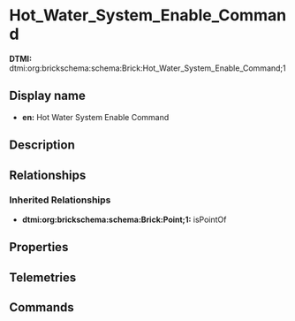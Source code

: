 # Hot_Water_System_Enable_Command
**DTMI:** dtmi:org:brickschema:schema:Brick:Hot_Water_System_Enable_Command;1
## Display name
- **en:** Hot Water System Enable Command
## Description
## Relationships
### Inherited Relationships
* **dtmi:org:brickschema:schema:Brick:Point;1:** isPointOf
## Properties
## Telemetries
## Commands
